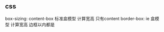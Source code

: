 ## css
box-sizing:
    content-box 标准盒模型
        计算宽高 只有content
    border-box: ie 盒模型
        计算宽高 边框以内都是